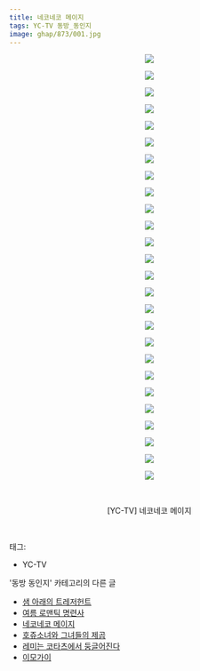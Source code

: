 ```yaml
---
title: 네코네코 메이지
tags: YC-TV 동방_동인지
image: ghap/873/001.jpg
---
```

<div class="article">
<p style="text-align: center; clear: none; float: none;"><img src="{{ site.nasurl }}/ghap/873/001.jpg"/></p>
<p style="text-align: center; clear: none; float: none;"><img src="{{ site.nasurl }}/ghap/873/002.jpg"/></p>
<p style="text-align: center; clear: none; float: none;"><img src="{{ site.nasurl }}/ghap/873/003.jpg"/></p>
<p style="text-align: center; clear: none; float: none;"><img src="{{ site.nasurl }}/ghap/873/004.jpg"/></p>
<p style="text-align: center; clear: none; float: none;"><img src="{{ site.nasurl }}/ghap/873/005.jpg"/></p>
<p style="text-align: center; clear: none; float: none;"><img src="{{ site.nasurl }}/ghap/873/006.jpg"/></p>
<p style="text-align: center; clear: none; float: none;"><img src="{{ site.nasurl }}/ghap/873/007.jpg"/></p>
<p style="text-align: center; clear: none; float: none;"><img src="{{ site.nasurl }}/ghap/873/008.jpg"/></p>
<p style="text-align: center; clear: none; float: none;"><img src="{{ site.nasurl }}/ghap/873/009.jpg"/></p>
<p style="text-align: center; clear: none; float: none;"><img src="{{ site.nasurl }}/ghap/873/010.jpg"/></p>
<p style="text-align: center; clear: none; float: none;"><img src="{{ site.nasurl }}/ghap/873/011.jpg"/></p>
<p style="text-align: center; clear: none; float: none;"><img src="{{ site.nasurl }}/ghap/873/012.jpg"/></p>
<p style="text-align: center; clear: none; float: none;"><img src="{{ site.nasurl }}/ghap/873/013.jpg"/></p>
<p style="text-align: center; clear: none; float: none;"><img src="{{ site.nasurl }}/ghap/873/014.jpg"/></p>
<p style="text-align: center; clear: none; float: none;"><img src="{{ site.nasurl }}/ghap/873/015.jpg"/></p>
<p style="text-align: center; clear: none; float: none;"><img src="{{ site.nasurl }}/ghap/873/016.jpg"/></p>
<p style="text-align: center; clear: none; float: none;"><img src="{{ site.nasurl }}/ghap/873/017.jpg"/></p>
<p style="text-align: center; clear: none; float: none;"><img src="{{ site.nasurl }}/ghap/873/018.jpg"/></p>
<p style="text-align: center; clear: none; float: none;"><img src="{{ site.nasurl }}/ghap/873/019.jpg"/></p>
<p style="text-align: center; clear: none; float: none;"><img src="{{ site.nasurl }}/ghap/873/020.jpg"/></p>
<p style="text-align: center; clear: none; float: none;"><img src="{{ site.nasurl }}/ghap/873/021.jpg"/></p>
<p style="text-align: center; clear: none; float: none;"><img src="{{ site.nasurl }}/ghap/873/022.jpg"/></p>
<p style="text-align: center; clear: none; float: none;"><img src="{{ site.nasurl }}/ghap/873/023.jpg"/></p>
<p style="text-align: center; clear: none; float: none;"><img src="{{ site.nasurl }}/ghap/873/024.jpg"/></p>
<p style="text-align: center; clear: none; float: none;"><img src="{{ site.nasurl }}/ghap/873/025.jpg"/></p>
<p style="text-align: center; clear: none; float: none;"><img src="{{ site.nasurl }}/ghap/873/026.jpg"/></p>
<p style="text-align: center; clear: none; float: none;"><br/></p>
<p style="text-align: center; clear: none; float: none;">[YC-TV] 네코네코 메이지</p>
<p><br/></p>
</div><div class="tagTrail">
<p>태그: </p>
<ul>
<li>YC-TV</li>
</ul>
</div><div class="another">
<p>'동방 동인지' 카테고리의 다른 글</p>
<ul>
<li><a href="/2016-07-15-ghap_875">샘 아래의 트레저헌트</a></li>
<li><a href="/2016-07-15-ghap_874">여름 로맨틱 명련사</a></li>
<li><a href="/2016-07-15-ghap_873">네코네코 메이지</a></li>
<li><a href="/2016-07-15-ghap_872">호쥬소녀와 그녀들의 제곱</a></li>
<li><a href="/2016-07-15-ghap_870">레미는 코타츠에서 둥글어진다</a></li>
<li><a href="/2016-07-15-ghap_869">이모가이</a></li>
</ul>
</div><div class="cb_module cb_fluid">
<div class="cb_wrt cb_profile">
</div><!-- commentList close -->
</div>
